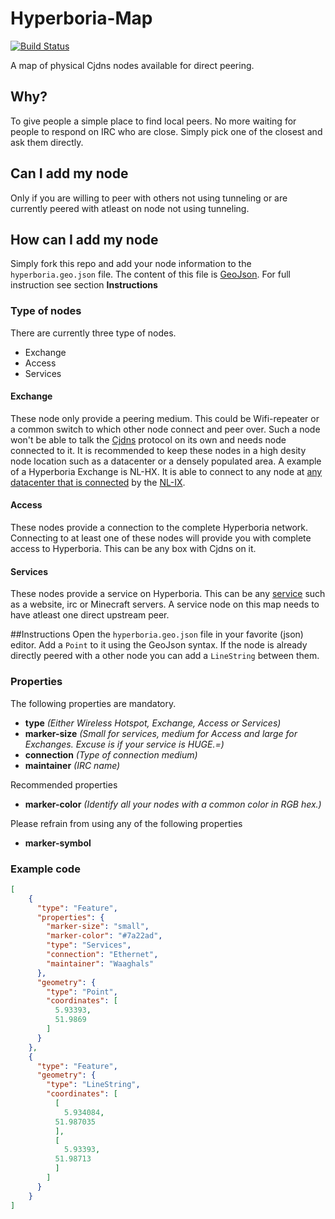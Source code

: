 # Hyperboria-Map
[![Build Status](https://api.travis-ci.org/waaghals/Hyperboria-Map.png)](https://travis-ci.org/waaghals/Hyperboria-Map)

A map of physical Cjdns nodes available for direct peering.

## Why?

To give people a simple place to find local peers.
No more waiting for people to respond on IRC who are close.
Simply pick one of the closest and ask them directly.

## Can I add my node

Only if you are willing to peer with others not using tunneling or are currently peered with atleast on node not using tunneling.

## How can I add my node
Simply fork this repo and add your node information to the `hyperboria.geo.json` file.
The content of this file is [GeoJson](http://geojson.org/geojson-spec.html).
For full instruction see section __Instructions__

### Type of nodes
There are currently three type of nodes.
* Exchange
* Access
* Services

#### Exchange
These node only provide a peering medium. 
This could be Wifi-repeater or a common switch to which other node connect and peer over.
Such a node won't be able to talk the [Cjdns](https://github.com/cjdelisle/cjdns) protocol on its own and needs node connected to it.
It is recommended to keep these nodes in a high desity node location such as a datacenter or a densely populated area.
A example of a Hyperboria Exchange is NL-HX. It is able to connect to any node at [any datacenter that is connected](/nl-ix.geo.json) by the [NL-IX](http://www.nl-ix.net/).

#### Access
These nodes provide a connection to the complete Hyperboria network.
Connecting to at least one of these nodes will provide you with complete access to Hyperboria.
This can be any box with Cjdns on it.

#### Services
These nodes provide a service on Hyperboria. This can be any [service](https://wiki.projectmeshnet.org/Known_Hyperboria_sites) such as a website, irc or Minecraft servers.
A service node on this map needs to have atleast one direct upstream peer.


##Instructions
Open the `hyperboria.geo.json` file in your favorite (json) editor.
Add a `Point` to it using the GeoJson syntax.
If the node is already directly peered with a other node you can add a `LineString` between them.

### Properties
The following properties are mandatory. 
* __type__ _(Either Wireless Hotspot, Exchange, Access or Services)_
* __marker-size__ _(Small for services, medium for Access and large for Exchanges. Excuse is if your service is HUGE.=)_
* __connection__ _(Type of connection medium)_
* __maintainer__ _(IRC name)_

Recommended properties
* __marker-color__ _(Identify all your nodes with a common color in RGB hex.)_

Please refrain from using any of the following properties
* __marker-symbol__

### Example code
```json
[
    {
      "type": "Feature",
      "properties": {
        "marker-size": "small",
        "marker-color": "#7a22ad",
        "type": "Services",
        "connection": "Ethernet",
        "maintainer": "Waaghals"
      },
      "geometry": {
        "type": "Point",
        "coordinates": [
          5.93393,
          51.9869
        ]
      }
    },
    {
      "type": "Feature",
      "geometry": {
        "type": "LineString",
        "coordinates": [
          [
            5.934084,
          51.987035
          ],
          [
            5.93393,
          51.98713
          ]
        ]
      }
    }
]
```
